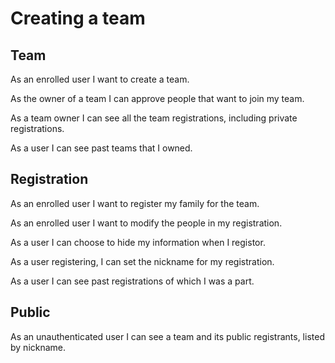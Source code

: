 # Creating a team

## Team
As an enrolled user I want to create a team.

As the owner of a team I can approve people that want to join my team.

As a team owner I can see all the team registrations, including private registrations.

As a user I can see past teams that I owned.


## Registration
As an enrolled user I want to register my family for the team.

As an enrolled user I want to modify the people in my registration.

As a user I can choose to hide my information when I registor.

As a user registering, I can set the nickname for my registration.

As a user I can see past registrations of which I was a part.


## Public
As an unauthenticated user I can see a team and its public registrants, listed by nickname. 


